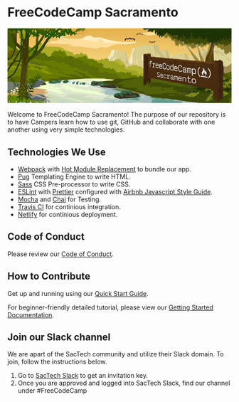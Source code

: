 # FreeCodeCamp Sacramento

![alt text][banner]

[banner]: ./assets/img/fccsac-banner.jpg "FreeCodeCamp Sacramento"

Welcome to FreeCodeCamp Sacramento! The purpose of our repository is to have Campers learn how to use git, GitHub and collaborate with one another using very simple technologies.

## Technologies We Use

- [Webpack](https://webpack.js.org) with [Hot Module Replacement](https://webpack.js.org/concepts/hot-module-replacement/) to bundle our app.
- [Pug](https://github.com/pugjs/pug) Templating Engine to write HTML.
- [Sass](http://sass-lang.com/guide) CSS Pre-processor to write CSS.
- [ESLint](https://eslint.org/) with [Prettier](https://github.com/prettier/prettier) configured with [Airbnb Javascript Style Guide](https://github.com/airbnb/javascript).
- [Mocha](https://mochajs.org/) and [Chai](http://chaijs.com/) for Testing.
- [Travis CI](https://travis-ci.org) for continious integration.
- [Netlify](https://netlify.com) for continious deployment.

## Code of Conduct

Please review our [Code of Conduct](https://github.com/FreeCodeCamp-Sacramento/fccsac/blob/master/.github/CODE_OF_CONDUCT.md).

## How to Contribute

Get up and running using our [Quick Start Guide](https://github.com/FreeCodeCamp-Sacramento/fccsac/blob/master/.github/CONTRIBUTING.md#quick-start).

For beginner-friendly detailed tutorial, please view our [Getting Started Documentation](https://github.com/FreeCodeCamp-Sacramento/fccsac/blob/master/.github/CONTRIBUTING.md#getting-started-documentation).

## Join our Slack channel

We are apart of the SacTech community and utilize their Slack domain. To join, follow the instructions below.

1. Go to [SacTech Slack](https://sac-tech.herokuapp.com/) to get an invitation key.
2. Once you are approved and logged into SacTech Slack, find our channel under #FreeCodeCamp
